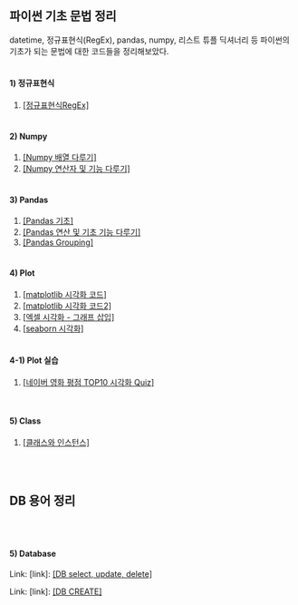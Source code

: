 ## 파이썬 기초 문법 정리

datetime, 정규표현식(RegEx), pandas, numpy, 리스트 튜플 딕셔너리 등 파이썬의 기초가 되는 문법에 대한 코드들을 정리해보았다.
<br>
<br>

#### 1) 정규표현식 <br>
  1. [[정규표현식RegEx]](./정규표현식RegEx.pdf)  <br><br>
#### 2) Numpy <br>
  1. [[Numpy 배열 다루기]](./Numpy.pdf) <br>
  2. [[Numpy 연산자 및 기능 다루기]](./Numpy2.pdf) <br><br>
#### 3) Pandas <br>
  1. [[Pandas 기초]](./Pandas1.pdf) <br>
  2. [[Pandas 연산 및 기초 기능 다루기]](./Pandas2.pdf) <br>
  3. [[Pandas Grouping]](./Pandas3,4_Grouping.pdf) <br><br>
#### 4) Plot <br>
  1. [[matplotlib 시각화 코드]](./matplotlib.pdf) <br>
  2. [[matplotlib 시각화 코드2]](./matplotlib.pdf) <br> 
  3. [[엑셀 시각화 - 그래프 삽입]](./plot_in_exel.pdf) <br>
  4. [[seaborn 시각화]](./seaborn.pdf) <br> <br> 
#### 4-1) Plot 실습 <br>
1. [[네이버 영화 평점 TOP10 시각화 Quiz]](./영화평점TOP10시각화.pdf)
<br>

#### 5) Class <br>
1. [[클래스와 인스턴스]](./Class.pdf) <br> <br> 
<br> 

## DB 용어 정리 

<br> <br>

#### 5) Database <br>

Link: [link]: [[DB select, update, delete]](./database_SELECT_UPDATE_DELETE.pdf) 
<br>

Link: [link]: [[DB CREATE]](./database_CREATE.pdf)



